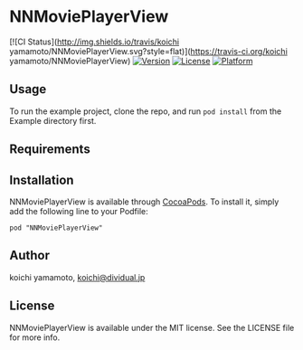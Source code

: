 # NNMoviePlayerView

[![CI Status](http://img.shields.io/travis/koichi yamamoto/NNMoviePlayerView.svg?style=flat)](https://travis-ci.org/koichi yamamoto/NNMoviePlayerView)
[![Version](https://img.shields.io/cocoapods/v/NNMoviePlayerView.svg?style=flat)](http://cocoadocs.org/docsets/NNMoviePlayerView)
[![License](https://img.shields.io/cocoapods/l/NNMoviePlayerView.svg?style=flat)](http://cocoadocs.org/docsets/NNMoviePlayerView)
[![Platform](https://img.shields.io/cocoapods/p/NNMoviePlayerView.svg?style=flat)](http://cocoadocs.org/docsets/NNMoviePlayerView)

## Usage

To run the example project, clone the repo, and run `pod install` from the Example directory first.

## Requirements

## Installation

NNMoviePlayerView is available through [CocoaPods](http://cocoapods.org). To install
it, simply add the following line to your Podfile:

    pod "NNMoviePlayerView"

## Author

koichi yamamoto, koichi@dividual.jp

## License

NNMoviePlayerView is available under the MIT license. See the LICENSE file for more info.


